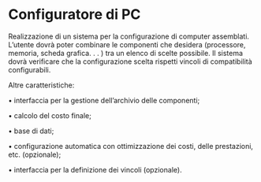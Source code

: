 # Configuratore di PC
Realizzazione di un sistema per la configurazione di computer assemblati. L’utente dovrà poter combinare le componenti che desidera (processore, memoria, scheda grafica. . . ) tra un elenco di scelte possibile. Il sistema dovrà verificare che la configurazione scelta rispetti vincoli di compatibilità configurabili.

Altre caratteristiche:

• interfaccia per la gestione dell’archivio delle componenti;

• calcolo del costo finale;

• base di dati;

• configurazione automatica con ottimizzazione dei costi, delle prestazioni, etc. (opzionale);

• interfaccia per la definizione dei vincoli (opzionale).
